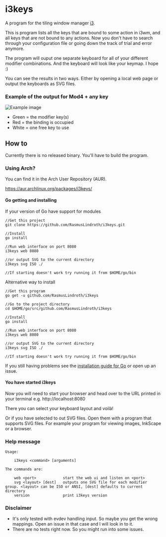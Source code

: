 # i3keys
A program for the tiling window manager [i3](https://i3wm.org/).

This is program lists all the keys that are bound to some action in i3wm, and 
all keys that are not bound to any actions. Now you don't have to search 
through your configuration file or going down the track of trial and error 
anymore.

The program will ouput one separate keyboard for all of your different modifier 
combinations. And the keyboard will look like your keymap. I hope :)

You can see the results in two ways. Either by opening a local web page or 
output the keyboards as SVG files.

### Example of the output for Mod4 + any key
![Example image](https://i.imgur.com/4J1fbdQ.png)
* Green = the modifier key(s)
* Red = the binding is occupied
* White = one free key to use


## How to
Currently there is no released binary. You'll have to build the program.

### Using Arch?

You can find it in the Arch User Repository (AUR).

https://aur.archlinux.org/packages/i3keys/

#### Go getting and installing

If your version of Go have support for modules
```
//Get this project
git clone https://github.com/RasmusLindroth/i3keys.git

//Install
go install

//Run web interface on port 8080
i3keys web 8080

//or output SVG to the current directory
i3keys svg ISO ./

//If starting doesn't work try running it from $HOME/go/bin
```

Alternative way to install
```
//Get this program
go get -u github.com/RasmusLindroth/i3keys

//Go to the project directory
cd $HOME/go/src/github.com/RasmusLindroth/i3keys

//Install
go install

//Run web interface on port 8080
i3keys web 8080

//or output SVG to the current directory
i3keys svg ISO ./

//If starting doesn't work try running it from $HOME/go/bin
```

If you still having problems see the 
[installation guide for Go](https://golang.org/doc/install#install) or open 
up an issue.

#### You have started i3keys
Now you will need to start your browser and head over to the URL printed in 
your terminal e.g. http://localhost:8080

There you can select your keyboard layout and voilà!

Or if you have selected to out SVG files. Open them with a program that supports 
SVG files. For example your program for viewing images, InkScape or a browser.

### Help message

```
Usage:

	i3keys <command> [arguments]

The commands are:

	web <port>            start the web ui and listen on <port>
	svg <layout> [dest]   outputs one SVG file for each modifier group. <layout> can be ISO or ANSI, [dest] defaults to current directory
	version               print i3keys version
```

### Disclaimer
* It's only tested with evdev handling input. So maybe you get the wrong 
 mappings. Open an issue in that case and I will look in to it.
* There are no tests right now. So you might run into some issues.
